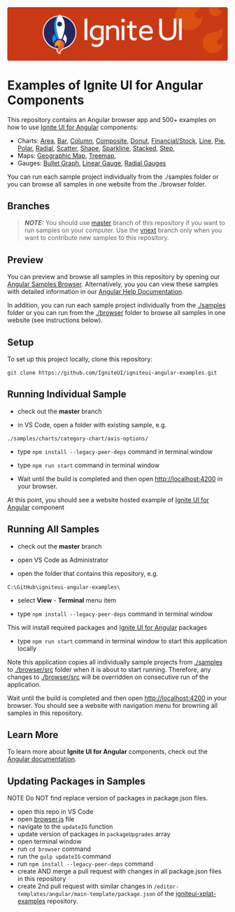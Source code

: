 
<div style="display: flex; flex-flow: row; font-family: 'Titillium Web'">
    <img style="border-radius: 0.25rem" alt="ignite-ui" src="https://raw.githubusercontent.com/IgniteUI/igniteui-xplat-docs/vnext/doc/en/images/readme/ig-banner.png"/>
</div>


# Examples of Ignite UI for Angular Components

This repository contains an Angular browser app and 500+ examples on how to use [Ignite UI for Angular](https://www.infragistics.com/products/ignite-ui-Angular/Angular/components/general-getting-started.html) components:

- Charts:
[Area](https://www.infragistics.com/products/ignite-ui-angular/angular/components/charts/types/area-chart),
[Bar](https://www.infragistics.com/products/ignite-ui-angular/angular/components/charts/types/bar-chart),
[Column](https://www.infragistics.com/products/ignite-ui-angular/angular/components/charts/types/column-chart),
[Composite](https://www.infragistics.com/products/ignite-ui-angular/angular/components/charts/types/composite-chart),
[Donut](https://www.infragistics.com/products/ignite-ui-angular/angular/components/charts/types/donut-chart),
[Financial/Stock](https://www.infragistics.com/products/ignite-ui-angular/angular/components/charts/types/stock-chart),
[Line](https://www.infragistics.com/products/ignite-ui-angular/angular/components/charts/types/line-chart),
[Pie](https://www.infragistics.com/products/ignite-ui-angular/angular/components/charts/types/pie-chart),
[Polar](https://www.infragistics.com/products/ignite-ui-angular/angular/components/charts/types/polar-chart),
[Radial](https://www.infragistics.com/products/ignite-ui-angular/angular/components/charts/types/radial-chart),
[Scatter](https://www.infragistics.com/products/ignite-ui-angular/angular/components/charts/types/scatter-chart),
[Shape](https://www.infragistics.com/products/ignite-ui-angular/angular/components/charts/types/shape-chart),
[Sparkline](https://www.infragistics.com/products/ignite-ui-angular/angular/components/charts/types/sparkline-chart),
[Stacked](https://www.infragistics.com/products/ignite-ui-angular/angular/components/charts/types/stacked-chart),
[Step](https://www.infragistics.com/products/ignite-ui-angular/angular/components/charts/types/step-chart),
- Maps:
[Geographic Map](https://www.infragistics.com/products/ignite-ui-angular/angular/components/geo-map.html),
[Treemap](https://www.infragistics.com/products/ignite-ui-angular/angular/components/treemap-overview.html),
- Gauges:
[Bullet Graph](https://www.infragistics.com/products/ignite-ui-angular/angular/components/bullet-graph),
[Linear Gauge](https://www.infragistics.com/products/ignite-ui-angular/angular/components/linear-gauge.html),
[Radial Gauges](https://www.infragistics.com/products/ignite-ui-angular/angular/components/radial-gauge.html)

You can run each sample project individually from the ./samples folder or you can browse all samples in one website from the ./browser folder.

## Branches

> **_NOTE:_** You should use [master](https://github.com/IgniteUI/igniteui-angular-examples/tree/master) branch of this repository if you want to run samples on your computer. Use the [vnext](https://github.com/IgniteUI/igniteui-angular-examples/tree/vnext) branch only when you want to contribute new samples to this repository.

## Preview

You can preview and browse all samples in this repository by opening our [Angular Samples Browser](https://www.infragistics.com/angular-demos-dv/samples/). Alternatively, you you can view these samples with detailed information in our [Angular Help Documentation](https://www.infragistics.com/products/ignite-ui-angular/angular/components/general-getting-started).

In addition, you can run each sample project individually from the [./samples](./samples) folder or you can run from the [./browser](./browser) folder to browse all samples in one website (see instructions below).

<!--
You can run each sample on Code Sandbox website by clicking on the **Edit Sandbox** button in a readme file of sample project, e.g.
[./samples/charts/category-chart/overview/README.md](./samples/charts/category-chart/overview/README.md) -->

## Setup

To set up this project locally, clone this repository:
```
git clone https://github.com/IgniteUI/igniteui-angular-examples.git
```


## Running Individual Sample

- check out the **master** branch

- in VS Code, open a folder with existing sample, e.g.
```
./samples/charts/category-chart/axis-options/
```
- type `npm install --legacy-peer-deps` command in terminal window

- type `npm run start` command in terminal window

- Wait until the build is completed and then open [http://localhost:4200](http://localhost:4200) in your browser.

At this point, you should see a website hosted example of [Ignite UI for Angular](https://www.infragistics.com/products/ignite-ui-angular/angular/components/general-getting-started) component


## Running All Samples

- check out the **master** branch

- open VS Code as Administrator

- open the folder that contains this repository, e.g.
```CMD
C:\GitHub\igniteui-angular-examples\
```

- select **View** - **Terminal** menu item

- type `npm install --legacy-peer-deps` command in terminal window

This will install required packages and [Ignite UI for Angular](https://www.infragistics.com/products/ignite-ui-angular/angular/components/general-getting-started) packages

- type `npm run start` command in terminal window to start this application locally

Note this application copies all individually sample projects from [./samples](./samples) to [./browser/src](./browser/src) folder when it is about to start running. Therefore, any changes to [./browser/src](./browser/src) will be overridden on consecutive run of the application.

Wait until the build is completed and then open [http://localhost:4200](http://localhost:4200) in your browser. You should see a website with navigation menu for browning all samples in this repository.

<!-- ![SB Preview](./browser/public/images/preview.PNG) -->

<!--
## Adding New Sample

- create a new branch from the `vnext` branch

- open a folder with existing sample, e.g.
```
./samples/charts/category-chart/axis-options/
```
- copy the sample and rename the new folder, e.g.
```
./samples/charts/category-chart/axis-types/
```
- open the newly created folder in VS Code

- rename the .tsx file in src folder, using this naming convention:

`ControlNameSampleName.tsx`

```
./samples/charts/category-chart/axis-types/src/CategoryChartAxisTypes.tsx
```

- open the .tsx file

- rename class to the name of .tsx file

- type `npm install --legacy-peer-deps` command in terminal window

- type `npm run start` command in terminal window

- implement the new sample in the .tsx file

- close the new sample project in VS Code

- delete `node_modules` folder in the new sample project

- follow instructions in the next section

## Verify New Sample

- open the root folder of this repository in VS Code

- type `gulp updateSamples` command in terminal window

NOTE this will re-generate the Readme.md file in the new sample

- type `npm run start` command in terminal window

- open [http://localhost:4200](http://localhost:4200) in your browser

- verify that the new sample is listed in the navigation menu

- verify that the new sample loads by clicking navigation link

- verify that there are no errors in DEV console

- take a screenshot of the new sample with navigation menu

- commit your changes

- create a pull request and target the `vnext` branch

- paste the screenshot in you pull request

- submit your pull request -->



## Learn More

To learn more about **Ignite UI for Angular** components, check out the [Angular documentation](https://www.infragistics.com/products/ignite-ui-Angular/Angular/components/general-getting-started.html).


## Updating Packages in Samples

NOTE Do NOT find replace version of packages in package.json files. 

- open this repo in VS Code
- open [browser.js](./browser/tasks/browser.js) file
- navigate to the `updateIG` function
- update version of packages in `packageUpgrades` array
- open terminal window
- run `cd browser` command
- run the `gulp updateIG` command
- run `npm install --legacy-peer-deps` command
- create AND merge a pull request with changes in all package.json files in this repository
- create 2nd pull request with similar changes in `/editor-templates/angular/main-template/package.json` of the [igniteui-xplat-examples](https://github.com/IgniteUI/igniteui-xplat-examples) repository.